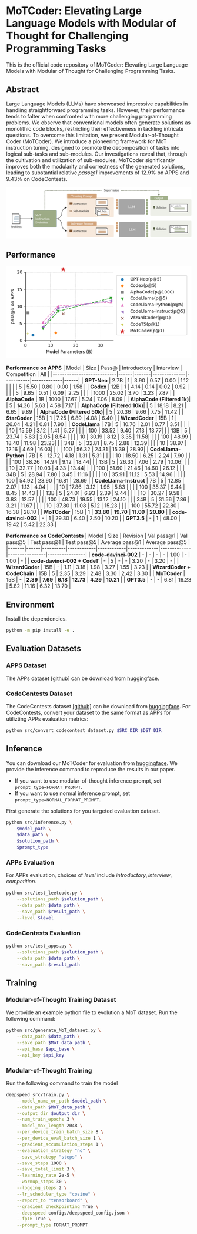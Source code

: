# MoTCoder: Elevating Large Language Models with Modular of Thought for Challenging Programming Tasks

This is the official code repository of MoTCoder: Elevating Large Language Models with Modular of Thought for Challenging Programming Tasks.

## Abstract
Large Language Models (LLMs) have showcased impressive capabilities in handling straightforward programming tasks. However, their performance tends to falter when confronted with more challenging programming problems. We observe that conventional models often generate solutions as monolithic code blocks, restricting their effectiveness in tackling intricate questions. To overcome this limitation, we present Modular-of-Thought Coder (MoTCoder). We introduce a pioneering framework for MoT instruction tuning, designed to promote the decomposition of tasks into logical sub-tasks and sub-modules. 
Our investigations reveal that, through the cultivation and utilization of sub-modules, MoTCoder significantly improves both the modularity and correctness of the generated solutions, leading to substantial relative *pass@1* improvements of 12.9% on APPS and 9.43% on CodeContests.

![MoTCoder Framework](./imgs/framework.png)

## Performance

![Performance on APPS](./imgs/impression.png)

**Performance on APPS**
| Model                     | Size | Pass@ | Introductory | Interview | Competition | All  |
|---------------------------|------|-------|--------------|-----------|-------------|------|
| **GPT-Neo**               | 2.7B | 1     | 3.90         | 0.57      | 0.00        | 1.12 |
|                           |      | 5     | 5.50         | 0.80      | 0.00        | 1.58 |
| **Codex**                 | 12B  | 1     | 4.14         | 0.14      | 0.02        | 0.92 |
|                           |      | 5     | 9.65         | 0.51      | 0.09        | 2.25 |
|                           |      | 1000  | 25.02        | 3.70      | 3.23        | 7.87 |
| **AlphaCode**             | 1B   | 1000  | 17.67        | 5.24      | 7.06        | 8.09 |
| **AlphaCode (Filtered 1k)**|      | 5     | 14.36        | 5.63      | 4.58        | 7.17 |
| **AlphaCode (Filtered 10k)**|     | 5     | 18.18        | 8.21      | 6.65        | 9.89 |
| **AlphaCode (Filtered 50k)**|     | 5     | 20.36        | 9.66      | 7.75        | 11.42 |
| **StarCoder**             | 15B  | 1     | 7.25         | 6.89      | 4.08        | 6.40 |
| **WizardCoder**           | 15B  | 1     | 26.04        | 4.21      | 0.81        | 7.90 |
| **CodeLlama**             | 7B   | 5     | 10.76        | 2.01      | 0.77        | 3.51 |
|                           |      | 10    | 15.59        | 3.12      | 1.41        | 5.27 |
|                           |      | 100   | 33.52        | 9.40      | 7.13        | 13.77|
|                           | 13B  | 5     | 23.74        | 5.63      | 2.05        | 8.54 |
|                           |      | 10    | 30.19        | 8.12      | 3.35        | 11.58|
|                           |      | 100   | 48.99        | 18.40     | 11.98       | 23.23|
|                           | 34B  | 5     | 32.81        | 8.75      | 2.88        | 12.39|
|                           |      | 10    | 38.97        | 12.16     | 4.69        | 16.03|
|                           |      | 100   | 56.32        | 24.31     | 15.39       | 28.93|
| **CodeLlama-Python**      | 7B   | 5     | 12.72        | 4.18      | 1.31        | 5.31 |
|                           |      | 10    | 18.50        | 6.25      | 2.24        | 7.90 |
|                           |      | 100   | 38.26        | 14.94     | 9.12        | 18.44|
|                           | 13B  | 5     | 26.33        | 7.06      | 2.79        | 10.06|
|                           |      | 10    | 32.77        | 10.03     | 4.33        | 13.44|
|                           |      | 100   | 51.60        | 21.46     | 14.60       | 26.12 |
|                           | 34B  | 5     | 28.94        | 7.80      | 3.45        | 11.16 |
|                           |      | 10    | 35.91        | 11.12     | 5.53        | 14.96 |
|                           |      | 100   | 54.92        | 23.90     | 16.81       | 28.69 |
| **CodeLlama-Instruct**    | 7B   | 5     | 12.85        | 2.07      | 1.13        | 4.04  |
|                           |      | 10    | 17.86        | 3.12      | 1.95        | 5.83  |
|                           |      | 100   | 35.37        | 9.44      | 8.45        | 14.43 |
|                           | 13B  | 5     | 24.01        | 6.93      | 2.39        | 9.44  |
|                           |      | 10    | 30.27        | 9.58      | 3.83        | 12.57 |
|                           |      | 100   | 48.73        | 19.55     | 13.12       | 24.10 |
|                           | 34B  | 5     | 31.56        | 7.86      | 3.21        | 11.67 |
|                           |      | 10    | 37.80        | 11.08     | 5.12        | 15.23 |
|                           |      | 100   | 55.72        | 22.80     | 16.38       | 28.10 |
| **MoTCoder**               | 15B  | 1     | **33.80**        | **19.70**     | **11.09**       | **20.80** |
| **code-davinci-002**      | -    | 1     | 29.30        | 6.40      | 2.50        | 10.20 |
| **GPT3.5**                | -    | 1     | 48.00        | 19.42     | 5.42        | 22.33 |

**Performance on CodeContests**
| Model | Size | Revision | Val pass@1 | Val pass@5 | Test pass@1 | Test pass@5 | Average pass@1 | Average pass@5 |
|-------|------|----------|------------|------------|-------------|-------------|----------------|----------------|
| **code-davinci-002** | - | - | - | - | 1.00 | - | 1.00 | - |
| **code-davinci-002 + CodeT** | - | 5 | - | - | 3.20 | - | 3.20 | - |
| **WizardCoder** | 15B | - | 1.11 | 3.18 | 1.98 | 3.27 | 1.55 | 3.23 |
| **WizardCoder + CodeChain** | 15B | 5 | 2.35 | 3.29 | 2.48 | 3.30 | 2.42 | 3.30 |
| **MoTCoder** | 15B | - | **2.39** | **7.69** | **6.18** | **12.73** | **4.29** | **10.21** |
| **GPT3.5** | - | - | 6.81 | 16.23 | 5.82 | 11.16 | 6.32 | 13.70 |

## Environment
Install the dependencies.
```bash
python -m pip install -e .
```

## Evaluation Datasets
### APPS Dataset
The APPs dataset [[github]](https://github.com/hendrycks/apps) can be download from [huggingface](https://huggingface.co/datasets/codeparrot/apps).

### CodeContests Dataset
The CodeContests dataset [[github]](https://github.com/google-deepmind/code_contests) can be download from [huggingface](https://huggingface.co/datasets/deepmind/code_contests).
For CodeContests, convert your dataset to the same format as APPs for utilizting APPs evaluation metrics:
```bash
python src/convert_codecontest_dataset.py $SRC_DIR $DST_DIR
```

## Inference
You can download our MoTCoder for evaluation from [huggingface](https://huggingface.co/JingyaoLi/MoTCoder-15B-v1.0). We provide the inference command to reproduce the results in our paper.
- If you want to use modular-of-thought inference prompt, set `prompt_type=FORMAT_PROMPT`.
- If you want to use normal inference prompt, set `prompt_type=NORMAL_FORMAT_PROMPT`.

First generate the solutions for you targeted evaluation dataset.
```bash
python src/inference.py \
    $model_path \
    $data_path \
    $solution_path \
    $prompt_type
```

### APPs Evaluation
For APPs evaluation, choices of $level$ include $introductory, interview, competition$.
```bash
python src/test_leetcode.py \
    --solutions_path $solution_path \
    --data_path $data_path \
    --save_path $result_path \
    --level $level
```

### CodeContests Evaluation
```bash
python src/test_apps.py \
    --solutions_path $solution_path \
    --data_path $data_path \
    --save_path $result_path
```

## Training
### Modular-of-Thought Training Dataset
We provide an example python file to evolution a MoT dataset. 
Run the following command:
```bash
python src/generate_MoT_dataset.py \
    --data_path $data_path \
    --save_path $MoT_data_path \
    --api_base $api_base \
    --api_key $api_key
```

### Modular-of-Thought Training
Run the following command to train the model 
```bash 
deepspeed src/train.py \
    --model_name_or_path $model_path \
    --data_path $MoT_data_path \
    --output_dir $output_dir \
    --num_train_epochs 3 \
    --model_max_length 2048 \
    --per_device_train_batch_size 8 \
    --per_device_eval_batch_size 1 \
    --gradient_accumulation_steps 1 \
    --evaluation_strategy "no" \
    --save_strategy "steps" \
    --save_steps 1000 \
    --save_total_limit 3 \
    --learning_rate 2e-5 \
    --warmup_steps 30 \
    --logging_steps 2 \
    --lr_scheduler_type "cosine" \
    --report_to "tensorboard" \
    --gradient_checkpointing True \
    --deepspeed configs/deepspeed_config.json \
    --fp16 True \
    --prompt_type FORMAT_PROMPT
```
